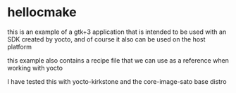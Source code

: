 # hellocmake

this is an example of a gtk+3 application that is intended to be used with an SDK created by yocto, and of course it also can be used on the host platform

this example also contains a recipe file that we can use as a reference when working with yocto

I have tested this with yocto-kirkstone and the core-image-sato base distro
